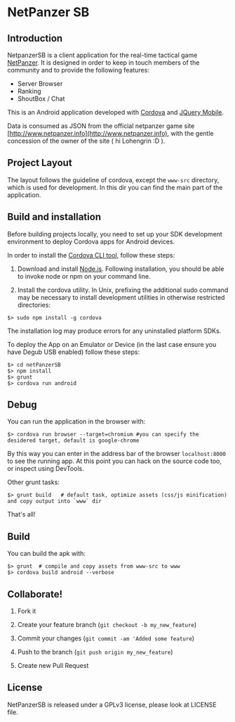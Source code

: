 # NetPanzer SB

## Introduction

NetpanzerSB is a client application for the real-time tactical game [NetPanzer](http://www.netpanzer.info).
It is designed in order to keep in touch members of the community and to provide the following features:

- Server Browser
- Ranking 
- ShoutBox / Chat

This is an Android application developed with [Cordova](https://cordova.apache.org) and [JQuery Mobile](http://jquerymobile.com).

Data is consumed as JSON from the official netpanzer game site [http://www.netpanzer.info](http://www.netpanzer.info), with
the gentle concession of the owner of the site ( hi Lohengrin :D ).

## Project Layout

The layout follows the guideline of cordova, except the `www-src` directory, which is used for development.
In this dir you can find the main part of the application.

## Build and installation

Before building projects locally, you need to set up your SDK development environment to deploy Cordova apps for Android devices.

In order to install the [Cordova CLI tool](https://cordova.apache.org/docs/en/latest/reference/cordova-cli/index.html), follow these steps:

1. Download and install [Node.js](http://nodejs.org). Following installation, you should be able to invoke node or npm on your command line.

2. Install the cordova utility. In Unix, prefixing the additional sudo command may be necessary to install development utilities in otherwise restricted directories:

```
$> sudo npm install -g cordova
```

The installation log may produce errors for any uninstalled platform SDKs.

To deploy the App on an Emulator or Device (in the last case ensure you have Degub USB enabled) follow these steps:

```
$> cd netPanzerSB
$> npm install
$> grunt
$> cordova run android
```

## Debug

You can run the application in the browser with:

```
$> cordova run browser --target=chromium #you can specify the desidered target, default is google-chrome
```

By this way you can enter in the address bar of the browser `localhost:8000` to see the running app.
At this point you can hack on the source code too, or inspect using DevTools.

Other grunt tasks:

```
$> grunt build   # default task, optimize assets (css/js minification) and copy output into `www` dir
```

That's all!

## Build

You can build the apk with:

```
$> grunt  # compile and copy assets from www-src to www
$> cordova build android --verbose
```


## Collaborate!

1. Fork it

2. Create your feature branch (`git checkout -b my_new_feature`)

3. Commit your changes (`git commit -am 'Added some feature`)

4. Push to the branch (`git push origin my_new_feature`)

5. Create new Pull Request


## License

NetPanzerSB is released under a GPLv3 license, please look at LICENSE file.
